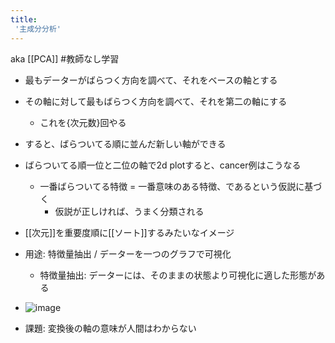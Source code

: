 ```yaml
---
title:
 '主成分分析'
---
```


aka [[PCA]]
#教師なし学習
- 最もデーターがばらつく方向を調べて、それをベースの軸とする
- その軸に対して最もばらつく方向を調べて、それを第二の軸にする
    - これを{次元数}回やる
- すると、ばらついてる順に並んだ新しい軸ができる
- ばらついてる順一位と二位の軸で2d plotすると、cancer例はこうなる
    - 一番ばらついてる特徴 = 一番意味のある特徴、であるという仮説に基づく
        - 仮説が正しければ、うまく分類される

- [[次元]]を重要度順に[[ソート]]するみたいなイメージ
- 用途: 特徴量抽出 / データーを一つのグラフで可視化
    - 特徴量抽出: データーには、そのままの状態より可視化に適した形態がある
- ![image](https://gyazo.com/941a184c6702edde5196ae54434e6935/thumb/1000)
- 課題: 変換後の軸の意味が人間はわからない